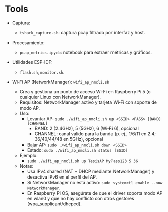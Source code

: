 # Tools

- Captura:
  - `tshark_capture.sh`: captura pcap filtrado por interfaz y host.
- Procesamiento:
  - `pcap_metrics.ipynb`: notebook para extraer métricas y gráficos.
- Utilidades ESP-IDF:
  - `flash.sh`, `monitor.sh`.

- Wi‑Fi AP (NetworkManager): `wifi_ap_nmcli.sh`
  - Crea y gestiona un punto de acceso Wi‑Fi en Raspberry Pi 5 (o cualquier Linux con NetworkManager).
  - Requisitos: NetworkManager activo y tarjeta Wi‑Fi con soporte de modo AP.
  - Uso:
    - Levantar AP: `sudo ./wifi_ap_nmcli.sh up <SSID> <PASS> [BAND] [CHANNEL]`
      - BAND: 2 (2.4GHz), 5 (5GHz), 6 (Wi‑Fi 6), opcional
      - CHANNEL: canal válido para la banda (p. ej., 1/6/11 en 2.4; 36/40/44/48 en 5GHz), opcional
    - Bajar AP: `sudo ./wifi_ap_nmcli.sh down <SSID>`
    - Estado: `sudo ./wifi_ap_nmcli.sh status [SSID]`
  - Ejemplo:
    - `sudo ./wifi_ap_nmcli.sh up TesisAP MyPass123 5 36`
  - Notas:
    - Usa IPv4 shared (NAT + DHCP mediante NetworkManager) y desactiva IPv6 en el perfil del AP.
    - Si NetworkManager no está activo: `sudo systemctl enable --now NetworkManager`.
    - En Raspberry Pi OS, asegúrate de que el driver soporta modo AP en wlan0 y que no hay conflicto con otros gestores (wpa_supplicant/dhcpcd).
